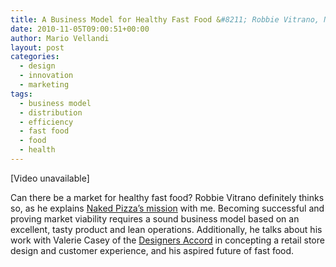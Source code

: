 ```yaml
---
title: A Business Model for Healthy Fast Food &#8211; Robbie Vitrano, Naked Pizza
date: 2010-11-05T09:00:51+00:00
author: Mario Vellandi
layout: post
categories:
  - design
  - innovation
  - marketing
tags:
  - business model
  - distribution
  - efficiency
  - fast food
  - food
  - health
---
```

[Video unavailable]

Can there be a market for healthy fast food? Robbie Vitrano definitely thinks so, as he explains [Naked Pizza&#8217;s mission](http://www.nakedpizza.biz/) with me. Becoming successful and proving market viability requires a sound business model based on an excellent, tasty product and lean operations. Additionally, he talks about his work with Valerie Casey of the [Designers Accord](http://www.designersaccord.org/) in concepting a retail store design and customer experience, and his aspired future of fast food.
